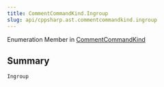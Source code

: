 ```yaml
---
title: CommentCommandKind.Ingroup
slug: api/cppsharp.ast.commentcommandkind.ingroup
---
```

Enumeration Member in [CommentCommandKind](/api/cppsharp/ast/commentcommandkind)

## Summary



```csharp
Ingroup
```

